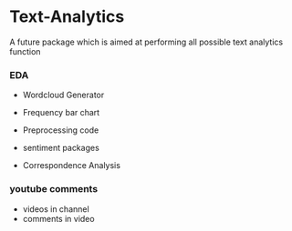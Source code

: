 # Text-Analytics
A future package which is aimed at performing all possible text analytics function

### EDA
* Wordcloud Generator
* Frequency bar chart
* Preprocessing code
* sentiment packages

* Correspondence Analysis

### youtube comments
* videos in channel
* comments in video
